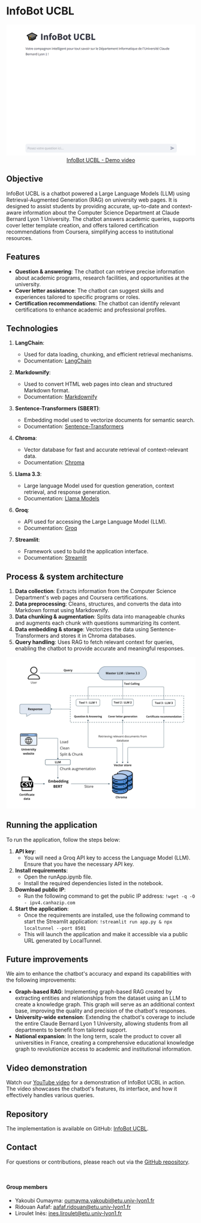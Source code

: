 # InfoBot UCBL

<div align="center">
  <img src="img/Interface.png"">
  <br>
  <a href="https://youtu.be/LRIYxuCFwNQ" target="_blank">InfoBot UCBL - Demo video</a>
</div>

## Objective
InfoBot UCBL is a chatbot powered a Large Language Models (LLM) using Retrieval-Augmented Generation (RAG) on university web pages. It is designed to assist students by providing accurate, up-to-date and context-aware information about the Computer Science Department at Claude Bernard Lyon 1 University. The chatbot answers academic queries, supports cover letter template creation, and offers tailored certification recommendations from Coursera, simplifying access to institutional resources.

## Features
- **Question & answering**: The chatbot can retrieve precise information about academic programs, research facilities, and opportunities at the university.
- **Cover letter assistance**: The chatbot can suggest skills and experiences tailored to specific programs or roles.
- **Certification recommendations**: The chatbot can identify relevant certifications to enhance academic and professional profiles.

## Technologies
1. **LangChain**:
   - Used for data loading, chunking, and efficient retrieval mechanisms.
   - Documentation: [LangChain](https://www.langchain.com/docs)
   
2. **Markdownify**:
   - Used to convert HTML web pages into clean and structured Markdown format.
   - Documentation: [Markdownify](https://pypi.org/project/markdownify/)
   
3. **Sentence-Transformers (SBERT)**:
   - Embedding model used to vectorize documents for semantic search.
   - Documentation: [Sentence-Transformers](https://www.sbert.net/)
   
4. **Chroma**:
   - Vector database for fast and accurate retrieval of context-relevant data.
   - Documentation: [Chroma](https://docs.trychroma.com/)
   
5. **Llama 3.3**:
   - Large language Model used for question generation, context retrieval, and response generation.
   - Documentation: [Llama Models](https://ai.meta.com/llama/)

6. **Groq**:
   - API used for accessing the Large Language Model (LLM).
   - Documentation: [Groq](https://www.groq.com/)
   
7. **Streamlit**:
   - Framework used to build the application interface.
   - Documentation: [Streamlit](https://docs.streamlit.io/)

## Process & system architecture
1. **Data collection**: Extracts information from the Computer Science Department's web pages and Coursera certifications.
2. **Data preprocessing**: Cleans, structures, and converts the data into Markdown format using Markdownify.
3. **Data chunking & augmentation**: Splits data into manageable chunks and augments each chunk with questions summarizing its content.
4. **Data embedding & storage**: Vectorizes the data using Sentence-Transformers and stores it in Chroma databases.
5. **Query handling**: Uses RAG to fetch relevant context for queries, enabling the chatbot to provide accurate and meaningful responses.

![InfoBot UCBL System General Architecture](img/Architecture_no_borders.jpg "InfoBot UCBL System General Architecture")

## Running the application
To run the application, follow the steps below:
1. **API key**: 
    - You will need a Groq API key to access the Language Model (LLM). Ensure that you have the necessary API key.
2. **Install requirements**:
    - Open the runApp.ipynb file.
    - Install the required dependencies listed in the notebook.
5. **Download public IP**:
    - Run the following command to get the public IP address: ```!wget -q -O - ipv4.canhazip.com```
7. **Start the application**:
    - Once the requirements are installed, use the following command to start the Streamlit application: ```!streamlit run app.py & npx localtunnel --port 8501```
    - This will launch the application and make it accessible via a public URL generated by LocalTunnel.

## Future improvements
We aim to enhance the chatbot's accuracy and expand its capabilities with the following improvements:
- **Graph-based RAG**: Implementing graph-based RAG created by extracting entities and relationships from the dataset using an LLM to create a knowledge graph. This graph will serve as an additional context base, improving the quality and precision of the chatbot's responses.
- **University-wide extension**: Extending the chatbot's coverage to include the entire Claude Bernard Lyon 1 University, allowing students from all departments to benefit from tailored support.
- **National expansion**: In the long term, scale the product to cover all universities in France, creating a comprehensive educational knowledge graph to revolutionize access to academic and institutional information.

## Video demonstration
Watch our [YouTube video](https://youtu.be/LRIYxuCFwNQ) for a demonstration of InfoBot UCBL in action. The video showcases the chatbot's features, its interface, and how it effectively handles various queries.

## Repository
The implementation is available on GitHub: [InfoBot UCBL](https://github.com/oumayma-yakoubi/InfoBotUCBL).

## Contact
For questions or contributions, please reach out via the [GitHub repository](https://github.com/oumayma-yakoubi/InfoBotUCBL).

<br>

#### Group members
- Yakoubi Oumayma: oumayma.yakoubi@etu.univ-lyon1.fr
- Ridouan Aafaf: aafaf.ridouan@etu.univ-lyon1.fr
- Liroulet Inès: ines.liroulet@etu.univ-lyon1.fr
